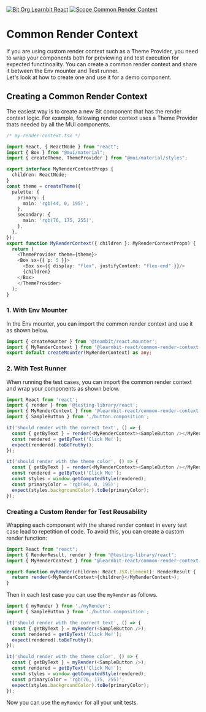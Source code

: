 [![Bit Org Learnbit React](https://img.shields.io/badge/Bit-@learnbit--react-2C00C3)](https://bit.cloud/learnbit-react)
[![Scope Common Render Context](https://img.shields.io/badge/Scope-Common_Render_Context_(4)-820596)](https://bit.cloud/learnbit-react/common-render-context)

# Common Render Context
If you are using custom render context such as a Theme Provider, you need to wrap your components both for previewing and test execution for expected functinoality. You can create a common render context and share it between the Env mounter and Test runner.  
Let's look at how to create one and use it for a demo component. 

## Creating a Common Render Context
The easiest way is to create a new Bit component that has the render context logic. For example, following render context uses a Theme Provider thats needed by all the MUI components.

```ts
/* my-render-context.tsx */

import React, { ReactNode } from "react";
import { Box } from "@mui/material";
import { createTheme, ThemeProvider } from "@mui/material/styles";

export interface MyRenderContextProps {
  children: ReactNode;
}
const theme = createTheme({
  palette: {
    primary: {
      main: 'rgb(44, 0, 195)',
    },
    secondary: {
      main: 'rgb(76, 175, 255)',
    },
  },
});
export function MyRenderContext({ children }: MyRenderContextProps) {
  return (
    <ThemeProvider theme={theme}>
    <Box sx={{ p: 5 }}>
      <Box sx={{ display: "flex", justifyContent: "flex-end" }}/>
      {children}
    </Box>
    </ThemeProvider>
  );
}
```

### 1. With Env Mounter

In the Env mounter, you can import the common render context and use it as shown below.

```ts
import { createMounter } from '@teambit/react.mounter';
import { MyRenderContext } from '@learnbit-react/common-render-context.render.my-render-context';
export default createMounter(MyRenderContext) as any;

```

### 2. With Test Runner
When running the test cases, you can import the common render context and wrap your components as shown below.

```ts
import React from 'react';
import { render } from '@testing-library/react';
import { MyRenderContext } from '@learnbit-react/common-render-context.render.my-render-context';
import { SampleButton } from './button.composition';

it('should render with the correct text', () => {
  const { getByText } = render(<MyRenderContext><SampleButton /></MyRenderContext>);
  const rendered = getByText('Click Me!');
  expect(rendered).toBeTruthy();
});

it('should render with the theme color', () => {
  const { getByText } = render(<MyRenderContext><SampleButton /></MyRenderContext>);
  const rendered = getByText('Click Me!');
  const styles = window.getComputedStyle(rendered);
  const primaryColor = 'rgb(44, 0, 195)';
  expect(styles.backgroundColor).toBe(primaryColor);
});
```

### Creating a Custom Render for Test Reusability
Wrapping each component with the shared render context in every test case lead to repetition of code. To avoid this, you can create a custom render function:

```ts
import React from "react";
import { RenderResult, render } from "@testing-library/react";
import { MyRenderContext } from "@learnbit-react/common-render-context.render.my-render-context";

export function myRender(children: React.JSX.Element): RenderResult {
  return render(<MyRenderContext>{children}</MyRenderContext>);
}
```

Then in each test case you can use the `myRender` as follows.

```ts
import { myRender } from './myRender';
import { SampleButton } from './button.composition';

it('should render with the correct text', () => {
  const { getByText } = myRender(<SampleButton />);
  const rendered = getByText('Click Me!');
  expect(rendered).toBeTruthy();
});

it('should render with the theme color', () => {
  const { getByText } = myRender(<SampleButton />);
  const rendered = getByText('Click Me!');
  const styles = window.getComputedStyle(rendered);
  const primaryColor = 'rgb(76, 175, 255)';
  expect(styles.backgroundColor).toBe(primaryColor);
});
```

Now you can use the `myRender` for all your unit tests.
